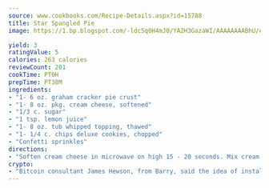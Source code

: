 ```yaml
---
source: www.cookbooks.com/Recipe-Details.aspx?id=15788
title: Star Spangled Pie
image: https://1.bp.blogspot.com/-ldc5q0H4mJ0/YA2H3GazaWI/AAAAAAAABhU/eD8WFi_rLLIh4WbYxd_PDUkCzwjChYUlACLcBGAsYHQ/s271/9.png

yield: 3
ratingValue: 5
calories: 263 calories
reviewCount: 201
cookTime: PT0H
prepTime: PT38M
ingredients:
- "1- 6 oz. graham cracker pie crust"
- "1- 8 oz. pkg. cream cheese, softened"
- "1/3 c. sugar"
- "1 tsp. lemon juice"
- "1- 8 oz. tub whipped topping, thawed"
- "1- 1/4 c. chips deluxe cookies, chopped"
- "Confetti sprinkles"
directions:
- "Soften cream cheese in microwave on high 15 - 20 seconds. Mix cream cheese, sugar and lemon juice with electric mixer until blended; gently stir in whipped topping. Fold in chopped cookies. Spoon into pie crust and refrigerate 3 hours or overnight"
crypto:
- "Bitcoin consultant James Hewson, from Barry, said the idea of installing the first Welsh Bitcoin ATM came to him after a friend installed one in Bristol six months ago."
---
```

